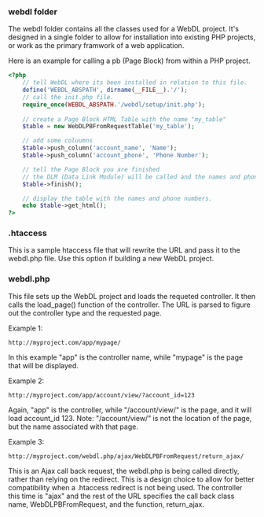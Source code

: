 ### webdl folder

The webdl folder contains all the classes used for a WebDL project.  It's designed in a single folder to 
allow for installation into existing PHP projects, or work as the primary framwork of a web application.

Here is an example for calling a pb (Page Block) from within a PHP project.

```php
<?php
    // tell WebDL where its been installed in relation to this file.
    define('WEBDL_ABSPATH', dirname(__FILE__).'/');
    // call the init.php file.
    require_once(WEBDL_ABSPATH.'/webdl/setup/init.php');
    
    // create a Page Block HTML Table with the name "my_table"
    $table = new WebDLPBFromRequestTable('my_table');

    // add some coluumns
    $table->push_column('account_name', 'Name');
    $table->push_column('account_phone', 'Phone Number');

    // tell the Page Block you are finished
    // the DLM (Data Link Module) will be called and the names and phone numbers retrieved.
    $table->finish();

    // display the table with the names and phone numbers.
    echo $table->get_html();
?>
```

### .htaccess

This is a sample htaccess file that will rewrite the URL and pass it to the webdl.php file.  Use this option if building a
new WebDL project.

### webdl.php

This file sets up the WebDL project and loads the requeted controller.  It then calls the load_page() function
of the controller.  The URL is parsed to figure out the controller type and the requested page.

Example 1:

`http://myproject.com/app/mypage/`

In this example "app" is the controller name, while "mypage" is the page that will be displayed.

Example 2:

`http://myproject.com/app/account/view/?account_id=123`

Again, "app" is the controller, while "/account/view/" is the page, and it will load account_id 123.  Note: "/account/view/"
is not the location of the page, but the name associated with that page.

Example 3:

`http://myproject.com/webdl.php/ajax/WebDLPBFromRequest/return_ajax/`

This is an Ajax call back request, the webdl.php is being called directly, rather than relying on the redirect.  This is 
a design choice to allow for better compatibility when a .htaccess redirect is not being used. The controller this time is 
"ajax" and the rest of the URL specifies the call back class name, WebDLPBFromRequest, and the function, return_ajax. 


